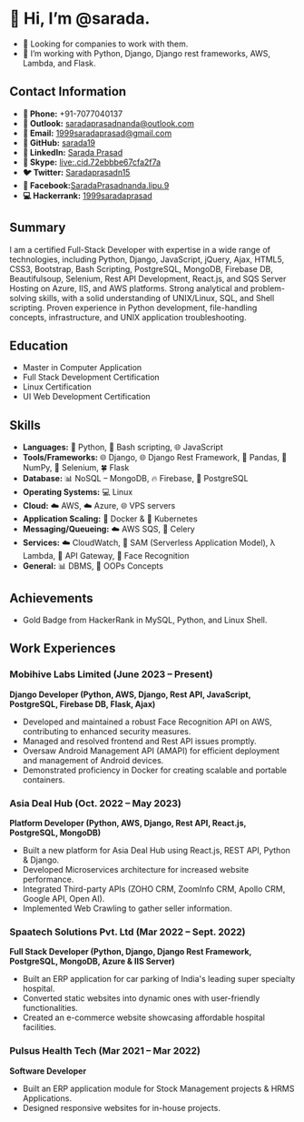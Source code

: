 # 👋 Hi, I’m @sarada.
- 👀 Looking for companies to work with them.
- 🌱 I’m working with Python, Django, Django rest frameworks, AWS, Lambda, and Flask.

## Contact Information
- **📱 Phone:** +91-7077040137
- **📧 Outlook:** saradaprasadnanda@outlook.com
- **📧 Email:** 1999saradaprasad@gmail.com
- **🐙 GitHub:** [sarada19](https://github.com/sarada19)
- **🔗 LinkedIn:** [Sarada Prasad](https://www.linkedin.com/in/sarada-prasad/)
- **💬 Skype:** [live:.cid.72ebbbe67cfa2f7a](https://join.skype.com/invite/xrQ5aQfca3Ch)
- **🐦 Twitter:** [Saradaprasadn15](https://twitter.com/Saradaprasadn15)
- **📘 Facebook:**[SaradaPrasadnanda.lipu.9](https://www.facebook.com/SaradaPrasadnanda.lipu.9/)
- **💻 Hackerrank:** [1999saradaprasad](https://www.hackerrank.com/1999saradaprasad)

## Summary
I am a certified Full-Stack Developer with expertise in a wide range of technologies, including Python, Django, JavaScript, jQuery, Ajax, HTML5, CSS3, Bootstrap, Bash Scripting, PostgreSQL, MongoDB, Firebase DB, Beautifulsoup, Selenium, Rest API Development, React.js, and SQS Server Hosting on Azure, IIS, and AWS platforms. Strong analytical and problem-solving skills, with a solid understanding of UNIX/Linux, SQL, and Shell scripting. Proven experience in Python development, file-handling concepts, infrastructure, and UNIX application troubleshooting.

## Education
- Master in Computer Application
- Full Stack Development Certification
- Linux Certification
- UI Web Development Certification

## Skills
- **Languages:** 🐍 Python, 🐚 Bash scripting, 🌐 JavaScript
- **Tools/Frameworks:** 🌐 Django, 🌐 Django Rest Framework, 🐼 Pandas, 🔢 NumPy, 🤖 Selenium, 🍀 Flask
- **Database:** 📊 NoSQL – MongoDB, 🔥 Firebase, 🐘 PostgreSQL
- **Operating Systems:** 💻 Linux
- **Cloud:** ☁️ AWS, ☁️ Azure, 🌐 VPS servers
- **Application Scaling:** 🐳 Docker & 🚢 Kubernetes
- **Messaging/Queueing:** ☁️ AWS SQS, 🌿 Celery
- **Services:** ☁️ CloudWatch, 🧩 SAM (Serverless Application Model), λ Lambda, 🚪 API Gateway, 👤 Face Recognition
- **General:** 📊 DBMS, 🧊 OOPs Concepts

## Achievements
- Gold Badge from HackerRank in MySQL, Python, and Linux Shell.

## Work Experiences

### Mobihive Labs Limited (June 2023 – Present)
**Django Developer (Python, AWS, Django, Rest API, JavaScript, PostgreSQL, Firebase DB, Flask, Ajax)**
- Developed and maintained a robust Face Recognition API on AWS, contributing to enhanced security measures.
- Managed and resolved frontend and Rest API issues promptly.
- Oversaw Android Management API (AMAPI) for efficient deployment and management of Android devices.
- Demonstrated proficiency in Docker for creating scalable and portable containers.

### Asia Deal Hub (Oct. 2022 – May 2023)
**Platform Developer (Python, AWS, Django, Rest API, React.js, PostgreSQL, MongoDB)**
- Built a new platform for Asia Deal Hub using React.js, REST API, Python & Django.
- Developed Microservices architecture for increased website performance.
- Integrated Third-party APIs (ZOHO CRM, ZoomInfo CRM, Apollo CRM, Google API, Open AI).
- Implemented Web Crawling to gather seller information.

### Spaatech Solutions Pvt. Ltd (Mar 2022 – Sept. 2022)
**Full Stack Developer (Python, Django, Django Rest Framework, PostgreSQL, MongoDB, Azure & IIS Server)**
- Built an ERP application for car parking of India's leading super specialty hospital.
- Converted static websites into dynamic ones with user-friendly functionalities.
- Created an e-commerce website showcasing affordable hospital facilities.

### Pulsus Health Tech (Mar 2021 – Mar 2022)
**Software Developer**
- Built an ERP application module for Stock Management projects & HRMS Applications.
- Designed responsive websites for in-house projects.

